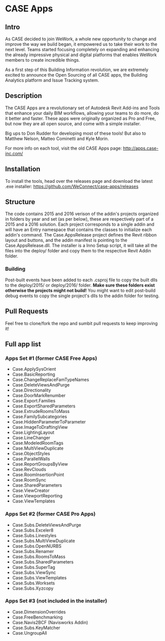 # CASE Apps

## Intro

As CASE decided to join WeWork, a whole new opportunity to change and improve the way we build began, it empowered us to take their work to the next level. Teams started focusing completely on expanding and enhancing the already impressive physical and digital platforms that enables WeWork members to create incredible things.

As a first step of this Building Information revolution, we are extremely excited to announce the Open Sourcing of all CASE apps, the Building Analytics platform and Issue Tracking system.

## Description

The CASE Apps are a revolutionary set of Autodesk Revit Add-ins and Tools that enhance your daily BIM workflows, allowing your teams to do more, do it better and faster. 
These apps were originally organized as Pro and Free, but now they are all open source, and come with a simple installer. 

Big ups to Don Rudder for developing most of these tools! But also to Matthew Nelson, Matteo Cominetti and Kyle Morin.

For more info on each tool, visit the old CASE Apps page: http://apps.case-inc.com/

## Installation
To install the tools, head over the releases page and download the latest .exe installer: https://github.com/WeConnect/case-apps/releases

## Structure
The code contains 2015 and 2016 verison of the addin's projects organized in folders by year and set (as per below), these are respectively part of a 2015 and a 2016 solution.
Each project corresponds to a single addin and will have an Entry namespace that contains the classes to initialize each addin's command.
The Case.AppsRelease project defines the Revit ribbon layout and buttons, and the addin manifest is pointing to the Case.AppsRelease.dll.
The installer is a Inno Setup script, it will take all the files into the deploy/ folder and copy them to the respective Revit Addin folder.

### Building
Post-built events have been added to each .csproj file to copy the built dlls to the deploy/2015/ or deploy/2016/ folder. **Make sure these folders exist otherwise the projects might not build!** You might want to edit post-build debug events to copy the single project's dlls to the addin folder for testing.

## Pull Requests
Feel free to clone/fork the repo and sumbit pull requests to keep improving it!

## Full app list

### Apps Set #1 (former CASE Free Apps)
-	Case.ApplySysOrient
-	Case.BasicReporting
-	Case.ChangeReplaceFamTypeNames
-	Case.DeleteViewsAndPurge
-	Case.Directionality
-	Case.DoorMarkRenumber
-	Case.Export.Families
-	Case.ExportSharedParameters
-	Case.ExtrudeRoomsToMass
-	Case.FamilySubcategories
-	Case.HiddenParameterToParameter
-	Case.ImageToDraftingView
-	Case.LightingLayout
-	Case.LineChanger
-	Case.ModeledRoomTags
-	Case.MultiViewDuplicate
-	Case.ObjectStyles
-	Case.ParallelWalls
-	Case.ReportGroupsByView
-	Case.RevClouds
-	Case.RoomInsertionPoint
-	Case.RoomSync
-	Case.SharedParameters
-	Case.ViewCreator
-	Case.ViewportReporting
-	Case.ViewTemplates


### Apps Set #2 (former CASE Pro Apps)
-	Case.Subs.DeleteViewsAndPurge
-	Case.Subs.Exceler8
-	Case.Subs.Linestyles
-	Case.Subs.MultiViewDuplicate
-	Case.Subs.OpenNURBS
-	Case.Subs.Renamer
-	Case.Subs.RoomsToMass
-	Case.Subs.SharedParameters
-	Case.Subs.SuperTag
-	Case.Subs.ViewSync
-	Case.Subs.ViewTemplates
-	Case.Subs.Worksets
-	Case.Subs.Xyzcopy 

### Apps Set #3 (not included in the installer)
-	Case.DimensionOverrides
-	Case.FreeBenchmarking
-	Case.Navis2BCF (Navisworks Addin)
-	Case.Subs.KeyMatcher
-	Case.UngroupAll
